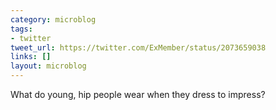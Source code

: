 ```yaml
---
category: microblog
tags:
- twitter
tweet_url: https://twitter.com/ExMember/status/2073659038
links: []
layout: microblog
---
```

What do young, hip people wear when they dress to impress?

